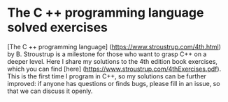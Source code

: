 # The C ++ programming language solved exercises

[The C ++ programming language] (https://www.stroustrup.com/4th.html) by B. Stroustrup is a milestone for those who want to grasp C++ on a deeper level.
Here I share my solutions to the 4th edition book exercises, which you can find [here] (https://www.stroustrup.com/4thExercises.pdf). This is the first time I program in C++, so my solutions can be further improved: if anyone has questions or finds bugs, please fill in an issue, so that we can discuss it openly.
